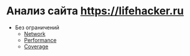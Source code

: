 # Анализ сайта https://lifehacker.ru

* Без ограничений
    * [Network](non-limit/network.md)
    * [Performance](non-limit/performance.md)
    * [Coverage](non-limit/covarege.md)

